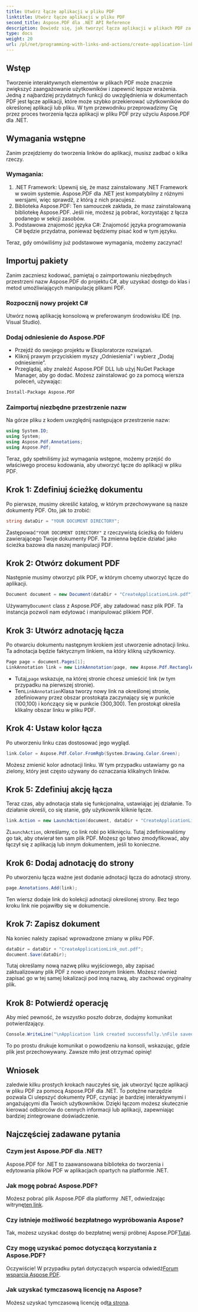 ```yaml
---
title: Utwórz łącze aplikacji w pliku PDF
linktitle: Utwórz łącze aplikacji w pliku PDF
second_title: Aspose.PDF dla .NET API Reference
description: Dowiedz się, jak tworzyć łącza aplikacji w plikach PDF za pomocą Aspose.PDF dla .NET. Przewodnik krok po kroku, jak zwiększyć interaktywność w plikach PDF.
type: docs
weight: 20
url: /pl/net/programming-with-links-and-actions/create-application-link/
---
```

## Wstęp

Tworzenie interaktywnych elementów w plikach PDF może znacznie zwiększyć zaangażowanie użytkowników i zapewnić lepsze wrażenia. Jedną z najbardziej przydatnych funkcji do uwzględnienia w dokumentach PDF jest łącze aplikacji, które może szybko przekierować użytkowników do określonej aplikacji lub pliku. W tym przewodniku przeprowadzimy Cię przez proces tworzenia łącza aplikacji w pliku PDF przy użyciu Aspose.PDF dla .NET.

## Wymagania wstępne

Zanim przejdziemy do tworzenia linków do aplikacji, musisz zadbać o kilka rzeczy. 

### Wymagania:
1. .NET Framework: Upewnij się, że masz zainstalowany .NET Framework w swoim systemie. Aspose.PDF dla .NET jest kompatybilny z różnymi wersjami, więc sprawdź, z którą z nich pracujesz.
2. Biblioteka Aspose.PDF: Ten samouczek zakłada, że masz zainstalowaną bibliotekę Aspose.PDF. Jeśli nie, możesz ją pobrać, korzystając z łącza podanego w sekcji zasobów. 
3. Podstawowa znajomość języka C#: Znajomość języka programowania C# będzie przydatna, ponieważ będziemy pisać kod w tym języku.

Teraz, gdy omówiliśmy już podstawowe wymagania, możemy zaczynać!

## Importuj pakiety

Zanim zaczniesz kodować, pamiętaj o zaimportowaniu niezbędnych przestrzeni nazw Aspose.PDF do projektu C#, aby uzyskać dostęp do klas i metod umożliwiających manipulację plikami PDF.

### Rozpocznij nowy projekt C#
Utwórz nową aplikację konsolową w preferowanym środowisku IDE (np. Visual Studio).

### Dodaj odniesienie do Aspose.PDF
- Przejdź do swojego projektu w Eksploratorze rozwiązań.
- Kliknij prawym przyciskiem myszy „Odniesienia” i wybierz „Dodaj odniesienie”.
- Przeglądaj, aby znaleźć Aspose.PDF DLL lub użyj NuGet Package Manager, aby go dodać. Możesz zainstalować go za pomocą wiersza poleceń, używając:
```bash
Install-Package Aspose.PDF
```

### Zaimportuj niezbędne przestrzenie nazw
Na górze pliku z kodem uwzględnij następujące przestrzenie nazw:
```csharp
using System.IO;
using System;
using Aspose.Pdf.Annotations;
using Aspose.Pdf;
```

Teraz, gdy spełniliśmy już wymagania wstępne, możemy przejść do właściwego procesu kodowania, aby utworzyć łącze do aplikacji w pliku PDF.

## Krok 1: Zdefiniuj ścieżkę dokumentu

Po pierwsze, musimy określić katalog, w którym przechowywane są nasze dokumenty PDF. Oto, jak to zrobić:

```csharp
string dataDir = "YOUR DOCUMENT DIRECTORY";
```

 Zastępować`"YOUR DOCUMENT DIRECTORY"` z rzeczywistą ścieżką do folderu zawierającego Twoje dokumenty PDF. Ta zmienna będzie działać jako ścieżka bazowa dla naszej manipulacji PDF.

## Krok 2: Otwórz dokument PDF

Następnie musimy otworzyć plik PDF, w którym chcemy utworzyć łącze do aplikacji.

```csharp
Document document = new Document(dataDir + "CreateApplicationLink.pdf");
```

 Używamy`Document` class z Aspose.PDF, aby załadować nasz plik PDF. Ta instancja pozwoli nam edytować i manipulować plikiem PDF.

## Krok 3: Utwórz adnotację łącza

Po otwarciu dokumentu następnym krokiem jest utworzenie adnotacji linku. Ta adnotacja będzie faktycznym linkiem, na który klikną użytkownicy.

```csharp
Page page = document.Pages[1];
LinkAnnotation link = new LinkAnnotation(page, new Aspose.Pdf.Rectangle(100, 100, 300, 300));
```

-  Tutaj,`page` wskazuje, na której stronie chcesz umieścić link (w tym przypadku na pierwszej stronie).
-  Ten`LinkAnnotation`Klasa tworzy nowy link na określonej stronie, zdefiniowany przez obszar prostokąta zaczynający się w punkcie (100,100) i kończący się w punkcie (300,300). Ten prostokąt określa klikalny obszar linku w pliku PDF.

## Krok 4: Ustaw kolor łącza

Po utworzeniu linku czas dostosować jego wygląd.

```csharp
link.Color = Aspose.Pdf.Color.FromRgb(System.Drawing.Color.Green);
```

Możesz zmienić kolor adnotacji linku. W tym przypadku ustawiamy go na zielony, który jest często używany do oznaczania klikalnych linków.

## Krok 5: Zdefiniuj akcję łącza

Teraz czas, aby adnotacja stała się funkcjonalna, ustawiając jej działanie. To działanie określi, co się stanie, gdy użytkownik kliknie łącze.

```csharp
link.Action = new LaunchAction(document, dataDir + "CreateApplicationLink.pdf");
```

 Z`LaunchAction`, określamy, co link robi po kliknięciu. Tutaj zdefiniowaliśmy go tak, aby otwierał ten sam plik PDF. Możesz go łatwo zmodyfikować, aby łączył się z aplikacją lub innym dokumentem, jeśli to konieczne.

## Krok 6: Dodaj adnotację do strony

Po utworzeniu łącza ważne jest dodanie adnotacji łącza do adnotacji strony.

```csharp
page.Annotations.Add(link);
```

Ten wiersz dodaje link do kolekcji adnotacji określonej strony. Bez tego kroku link nie pojawiłby się w dokumencie.

## Krok 7: Zapisz dokument

Na koniec należy zapisać wprowadzone zmiany w pliku PDF.

```csharp
dataDir = dataDir + "CreateApplicationLink_out.pdf";
document.Save(dataDir);
```

Tutaj określamy nową nazwę pliku wyjściowego, aby zapisać zaktualizowany plik PDF z nowo utworzonym linkiem. Możesz również zapisać go w tej samej lokalizacji pod inną nazwą, aby zachować oryginalny plik.

## Krok 8: Potwierdź operację

Aby mieć pewność, że wszystko poszło dobrze, dodajmy komunikat potwierdzający.

```csharp
Console.WriteLine("\nApplication link created successfully.\nFile saved at " + dataDir);
```

To po prostu drukuje komunikat o powodzeniu na konsoli, wskazując, gdzie plik jest przechowywany. Zawsze miło jest otrzymać opinię!

## Wniosek

zaledwie kilku prostych krokach nauczyłeś się, jak utworzyć łącze aplikacji w pliku PDF za pomocą Aspose.PDF dla .NET. To potężne narzędzie pozwala Ci ulepszyć dokumenty PDF, czyniąc je bardziej interaktywnymi i angażującymi dla Twoich użytkowników. Dzięki łączom możesz skutecznie kierować odbiorców do cennych informacji lub aplikacji, zapewniając bardziej zintegrowane doświadczenie.

## Najczęściej zadawane pytania

### Czym jest Aspose.PDF dla .NET?  
Aspose.PDF for .NET to zaawansowana biblioteka do tworzenia i edytowania plików PDF w aplikacjach opartych na platformie .NET.

### Jak mogę pobrać Aspose.PDF?  
 Możesz pobrać plik Aspose.PDF dla platformy .NET, odwiedzając witrynę[ten link](https://releases.aspose.com/pdf/net/).

### Czy istnieje możliwość bezpłatnego wypróbowania Aspose?  
 Tak, możesz uzyskać dostęp do bezpłatnej wersji próbnej Aspose.PDF[Tutaj](https://releases.aspose.com/).

### Czy mogę uzyskać pomoc dotyczącą korzystania z Aspose.PDF?  
 Oczywiście! W przypadku pytań dotyczących wsparcia odwiedź[Forum wsparcia Aspose PDF](https://forum.aspose.com/c/pdf/10).

### Jak uzyskać tymczasową licencję na Aspose?  
 Możesz uzyskać tymczasową licencję od[ta strona](https://purchase.aspose.com/temporary-license/).